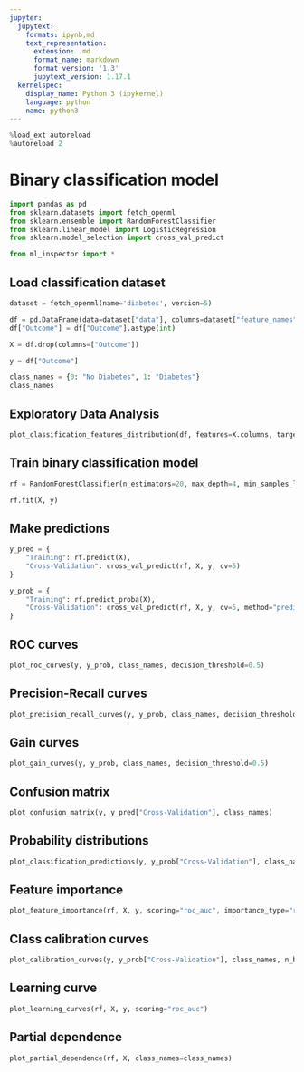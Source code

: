 ```yaml
---
jupyter:
  jupytext:
    formats: ipynb,md
    text_representation:
      extension: .md
      format_name: markdown
      format_version: '1.3'
      jupytext_version: 1.17.1
  kernelspec:
    display_name: Python 3 (ipykernel)
    language: python
    name: python3
---
```


```python
%load_ext autoreload
%autoreload 2
```

# Binary classification model

```python
import pandas as pd
from sklearn.datasets import fetch_openml
from sklearn.ensemble import RandomForestClassifier
from sklearn.linear_model import LogisticRegression
from sklearn.model_selection import cross_val_predict

from ml_inspector import *
```

## Load classification dataset

```python
dataset = fetch_openml(name='diabetes', version=5)
```

```python
df = pd.DataFrame(data=dataset["data"], columns=dataset["feature_names"])
df["Outcome"] = df["Outcome"].astype(int)
```

```python
X = df.drop(columns=["Outcome"])
```

```python
y = df["Outcome"]
```

```python
class_names = {0: "No Diabetes", 1: "Diabetes"}
class_names
```

## Exploratory Data Analysis

```python
plot_classification_features_distribution(df, features=X.columns, target="Outcome", class_names=class_names)
```

## Train binary classification model

```python
rf = RandomForestClassifier(n_estimators=20, max_depth=4, min_samples_leaf=5)
```

```python
rf.fit(X, y)
```

## Make predictions

```python
y_pred = {
    "Training": rf.predict(X),
    "Cross-Validation": cross_val_predict(rf, X, y, cv=5)
}
```

```python
y_prob = {
    "Training": rf.predict_proba(X),
    "Cross-Validation": cross_val_predict(rf, X, y, cv=5, method="predict_proba")
}
```

## ROC curves

```python
plot_roc_curves(y, y_prob, class_names, decision_threshold=0.5)
```

## Precision-Recall curves

```python
plot_precision_recall_curves(y, y_prob, class_names, decision_threshold=0.5)
```

## Gain curves

```python
plot_gain_curves(y, y_prob, class_names, decision_threshold=0.5)
```

## Confusion matrix

```python
plot_confusion_matrix(y, y_pred["Cross-Validation"], class_names)
```

## Probability distributions

```python
plot_classification_predictions(y, y_prob["Cross-Validation"], class_names, decision_threshold=0.5, points="all")
```

## Feature importance

```python
plot_feature_importance(rf, X, y, scoring="roc_auc", importance_type="removal", max_nb=20)
```

## Class calibration curves

```python
plot_calibration_curves(y, y_prob["Cross-Validation"], class_names, n_bins=10)
```

## Learning curve

```python
plot_learning_curves(rf, X, y, scoring="roc_auc")
```

## Partial dependence

```python
plot_partial_dependence(rf, X, class_names=class_names)
```

```python

```
